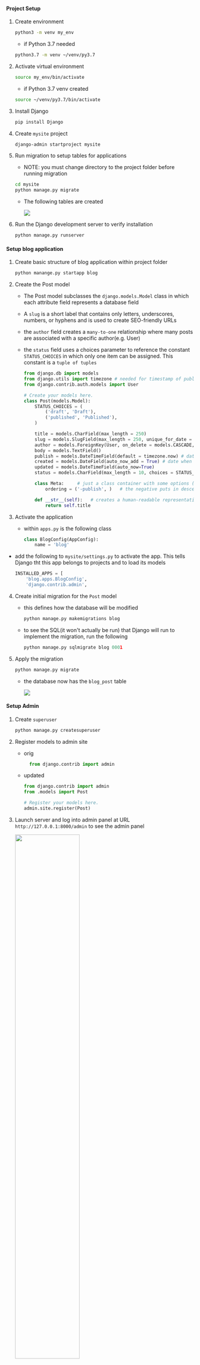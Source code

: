 #### Project Setup

1) Create environment

     ~~~ bash
     python3 -m venv my_env
     ~~~

     - if Python 3.7 needed

     ~~~ bash
     python3.7 -m venv ~/venv/py3.7
     ~~~



2) Activate virtual environment

     ~~~ bash
     source my_env/bin/activate
     ~~~

     - if Python 3.7 venv created

     ~~~ bash
     source ~/venv/py3.7/bin/activate
     ~~~

3) Install Django

    ~~~ bash
    pip install Django
    ~~~


4) Create `mysite` project

    ~~~ bash
    django-admin startproject mysite
    ~~~

5) Run migration to setup tables for applications

    - NOTE: you must change directory to the project folder before running migration

    ~~~ bash
    cd mysite
    python manage.py migrate
    ~~~

    - The following tables are created

        <img src = "First_Migration_.png"/> 

6) Run the Django development server to verify installation

    ~~~ bash
    python manage.py runserver
    ~~~

#### Setup blog application

1) Create basic structure of blog application within project folder

    ~~~ py
    python manange.py startapp blog 
    ~~~

2) Create the Post model
   - The Post model subclasses the `django.models.Model` class in which each attribute field represents a database field
   - A `slug` is a short label that contains only letters, underscores, numbers, or hyphens and is used to create SEO-friendly URLs
   - the `author` field creates a `many-to-one` relationship where many posts are associated with a specific author(e.g. User)
   - the `status` field uses a choices parameter to reference the constant `STATUS_CHOICES` in which only one item can be assigned. This constant is a `tuple of tuples`

        ~~~ py
        from django.db import models
        from django.utils import timezone # needed for timestamp of publish, created, & updated attributes
        from django.contrib.auth.models import User

        # Create your models here.
        class Post(models.Model):
            STATUS_CHOICES = (
                ('draft', 'Draft'),
                ('published', 'Published'),
            )

            title = models.CharField(max_length = 250)
            slug = models.SlugField(max_length = 250, unique_for_date = 'publish')
            author = models.ForeignKey(User, on_delete = models.CASCADE, related_name = 'blog_posts')
            body = models.TextField()
            publish = models.DateTimeField(default = timezone.now) # date with timezone info
            created = models.DateField(auto_now_add = True) # date when post initially created
            updated = models.DateTimeField(auto_now=True)
            status = models.CharField(max_length = 10, choices = STATUS_CHOICES, default = 'draft')

            class Meta:     # just a class container with some options (metadata)
                ordering = ('-publish', )   # the negative puts in descending order from most recently published

            def __str__(self):   # creates a human-readable representation of the object
                return self.title
        ~~~

3) Activate the application

    - within `apps.py` is the following class

        ~~~ py
        class BlogConfig(AppConfig):
            name = 'blog'
        ~~~

- add the following to `mysite/settings.py` to activate the app. This tells Django tht this app belongs to projects and to load its models

    ~~~ py
    INSTALLED_APPS = [
        'blog.apps.BlogConfig',
        'django.contrib.admin',
    ~~~

4) Create initial migration for the `Post` model 

    - this defines how the database will be modified
     
        ~~~ py
        python manage.py makemigrations blog
        ~~~

    - to see the SQL(it won't actually be run) that Django will run to implement the migration, run the following

       ~~~ py
       python manage.py sqlmigrate blog 0001
       ~~~


5) Apply the migration

    ~~~ py
    python manage.py migrate
    ~~~

    - the database now has the `blog_post` table

        <img src = "Post_model_Migration.png"/>


#### Setup Admin

1) Create `superuser`

    ~~~ py
    python manage.py createsuperuser
    ~~~

2) Register models to admin site

    - orig

        ~~~ py
          from django.contrib import admin
        ~~~

    - updated 
        ~~~ py
        from django.contrib import admin
        from .models import Post

        # Register your models here.
        admin.site.register(Post)
        ~~~
    
3) Launch server and log into admin panel at URL `http://127.0.0.1:8000/admin` to see the admin panel

    <img src = "Admin_panel.png" width = "60%"/>

4) Select Add post and note timezone message

    - message varies depending on your actual timezone

        <img src = "Addpost_timezone_message.png" width = "50%"/>

        - this can be resolved by modifying `TIME_ZONE` in `settings.py` to your actual timezone

        - before

            ~~~ py
            TIME_ZONE = 'UTC'
            ~~~

        - after

            ~~~ py
            TIME_ZONE = 'America/Chicago'
            ~~~

    - However, modifying `TIME_ZONE` can cause issues with Daylight Savings Time. It is recommended to use `UTC` time in the database and convert to `local time` for user interactions. <a href = "https://docs.djangoproject.com/en/3.0/topics/i18n/timezone"> see Time zones Django documentation</a>  

#### Customize admin model

1) Add the following model to `admin.py`

    - note the `admin options` 
        
        -  <a href = "https://docs.djangoproject.com/en/3.0/ref/contrib/admin/"> Django admin options </a>

        ~~~ py
        from django.contrib import admin
        from .models import Post

        # Register your models here.
        # admin.site.register(Post)

        # Custom models 
        @admin.register(Post)   # decorator performs same as admin.site.register(Post)
        class PostAdmin(admin.ModelAdmin):
           list_display = ('title', 'slug', 'author', 'publish', 'status')
           list_filter = ('status', 'created', 'publish', 'author')
           search_fields = ('title', 'body')
           prepopulated_fields = {'slug': ('title',)}
           raw_id_fields = ('author',)
           date_hierarchy = 'publish'
           ordering = ('status', 'publish')
        ~~~

#### Create list & detail views

1) Add the following views

    ~~~ py
    from django.shortcuts import render, get_object_or_404
    from .models import Post

    # Create your views here.
    def post_list(request):
        posts = Post.published.all()
        return render(request, 'blog/post/list.html', {'posts': posts})


    def post_detail(request, year, month, day, post):
        post = get_object_or_404(Post, 
            slug = post, 
            status = 'published', 
            publish__year = year,
            publish__month = month,
            publish__day = day)    

        return render(request, 'blog/post/detail.html', {'post': post}) 
    ~~~

2) Add URL patterns for views in the blog app

    - this maps URLs to views
    - the first pattern does not have arguments
    - the second pattern take four arguments
    - angle brackets are used to capture values from a URL as a strings
    - `path converters` are used to capture values. For example, <int:year> looks for a int parameter and returns an integer.  Likewise, <slug:post> matches a slug string
    - <a href = "https://docs.djangoproject.com/en/3.0/topics/http/urls/#path-converters"> Django path converters</a>
    - `name` maps the view
        ~~~ py
        from django.urls import path
        from . import views

        app_name = 'blog'

        urlpatterns = [
            # post views
            path('', views.post_list, name = 'post_list'),
            path('<int:year>/<int:month>/<int:day>/<slug:post>/', views.post_detail, name = 'post_detail'),
            
        ]
        ~~~

3) Update the project `urls.py`

    - add the `include` import

    - add the following to the `urlpatterns` variable

    - the `namespace` blog allow precise reversing of `names URL patterns`

        ~~~ py

        from django.urls import path, include

        urlpatterns = [
            path('admin/', admin.site.urls),
            path('blog/', include('blog.urls', namespace = 'blog')),

        ]

        ~~~

#### Implement Canonical URLs for models

    - Canonical means `preferred` and is a unique URL
    - the `reverse` method allows URLs to be built using their name and also allows passing additional parameters

    - Add the following to `models.py`
    - import `reverse`

        ~~~ py
        from django.urls import reverse
        ~~~

    - create `get_absolute_url` method to link to specific posts

        ~~~ py

        def get_absolute_url(self):
            return reverse("blog:post_detail",   # define args next, kwargs can also be implmented
                             args=[self.publish.year,
                                   self.publish.month,
                                   self.publish.day,
                                   self.slug ])
        
        ~~~

#### Update the models
    - import `reverse`

        ~~~ py
        from django.urls import reverse
        ~~~

    - 

#### Create templates for the views    

1) Set up the following folders and files inside the `blog` app

    <img src = 'template_structure.png'/>

   - use template tags, template variables, and template filters to create templates

2) Create the `base.html` template

    - utilizes `static files`

        ~~~ html
        {% load static %}
        <!DOCTYPE html>
        <html>
            <head>
               <title>{% block title %} {% endblock %} </title>
               <link href = "{% static "css/blog.css"%}" rel = "stylesheet">
            </head>

            <body>

                <div id = "content">
                    {% block content %}

                    {% endblock %}

                </div>

                <div id = "sidebar">
                    <h2> My blog </h2>
                    <p> This is my blog </p>

                </div>

            </body>

        </html>
        ~~~

3) Create the `list.html`template

    - `extends` allows this template to inherit from the `base.html` file
    - Two template filters are applied in the body of the post

        ~~~ html
        {% extends "blog/base.html" %}

        {% block title %} My Blog {% endblock %}

        {% block content %}
            <h1> My Blog! </h1>

            {% for post in posts %}
                <h2>
                    <a href = "{{ post.get_absolute_url }}">
                        {{ post.title }}
                    </a>
                </h2>

                <p class = "date">
                    Published {{ post.publish }} by {{ post.author }}
                </p>

                {{ post.body|truncatewords:30|linebreaks}}

            {% endfor %}

        {%endblock%}
        ~~~

4) Create `detail.html` template

    ~~~ html
    {% extends "blog/base.html" %}

    {% block title %} {{ post.title }} {% endblock %}

    {% block content %}
        <h1> {{post.title}} </h1>
        <p class = "date">
            Published {{post.publish}} by {{post.author}}
        </p>

        {{post.body|linebreaks}}
    {% endblock %} 
    ~~~

#### Add Pagination

1) In `views.py` add the following import

    ~~~ py
    from django.core.paginator import Paginator, EmptyPage, PageNotAnInteger
    ~~~

2) Within `template\blog` create `pagination.html` template

    ~~~ html
    <div class = "pagination">
        <span class = "step-links">
        {% if page.has_previous %}
            <a href = "?page = {{ page.previous_page_number }}">Previous</a>
        {% endif %}

            <span class = "current">
                Page {{page.number}} of {{page.paginator.num_pages}}. 
            </span>

            {% if page.has_next %}
                <a href = "?page={{page.next_page_number }}">Next</a>
            {%endif%}
        </span>
    </div>
    ~~~

3) Within the `list.html` template, add the following to refer to the pagination template

    ~~~ html
    ...
    {% endfor %}

        {% include "pagination.html" with page=posts %}

    {%endblock%}
    ~~~

#### Using Class-based views

- Views are implemented as Python objects instead of functions

1) Add `from django.views.generic import ListView` to `views.py`

2) Create the following class-based view in `views.py`

- The following two lines are analogous and create the queryset

    ~~~ py
        model = Post
        # queryset = Post.published.all()
    ~~~

- Although `object_list` is generically created for the query results, using `context_object_name` makes your code easier to follow

    ~~~ py
    class PostListView(ListView):
        model = Post
        # queryset = Post.published.all()
        context_object_name = 'posts'
        paginate_by = 3
        template_name = 'blog/post/list.html'
    ~~~

3) Modify `blog\urls.py` to use the `PostListView` class

    ~~~ py
    urlpatterns = [
        # post views
        # path('', views.post_list, name = 'post_list'),
        path('', views.PostListView.as_view(), name = 'post_list'),
        ...
    ~~~

4) Update the `list.html` file to receive an obj

    - NOTE: you must not put any spaces within `page=page_obj`

        ~~~ html
            {% endfor %}

            <!--  {% include "pagination.html" with page=posts %} -->
            {% include "pagination.html" with page=page_obj %}
        {%endblock%}

        ~~~

5) Add a link to return to the main blogs page

    ~~~ html
    <a href = '/blog'> return to all blogs </a>
    ~~~

### Adding Forms to blog

1) Create a `forms.py` file inside the blog app

    - this subclassess the base Form class
    - the CharField typicially renders as a HTML `input` element
    - `widget = forms.Textarea` overrides this and renders as an HTML `textarea` element
    - email validation is done on anything with `EmailField()`
    - <a href = 'https://docs.djangoproject.com/en/3.0/ref/forms/fields/'> Django Form Fields documentation </a>

        ~~~ py
        from django import forms

        class EmailPostForm(forms.Form):
           name = forms.CharField(max_length = 25)
           email = forms.EmailField()
           to = forms.EmailField()
           comments = forms.CharField(required = False, widget = forms.Textarea)
        ~~~

2) Create a view for the form

    - add the `EmailPostForm` import to `views.py`

    ~~~ py
    from .forms import EmailPostForm
    ~~~

    - Add the `post_share` view

    - it has both `request` & `post_id` as parameters
    - `get_object_or_404` verifies that post has `published status`
    - the same view is used for initial blank forms as well as forms with submitted data
    - a `GET` request indicates an empty form has to be displayed
    - a `POST` request indicates that valid form data has been submitted for the form to process
    - `request.method = POST` distinguishes between these two scenarios

#### Sending emails with Django

1) Django will write emails to the console if this is added to `settings.py`

    ~~~ py
    EMAIL_BACKEND = 'django.core.mail.backends.console.EmailBackend'
    ~~~

2) To use the SMTP server for `gmail`, add the following with a valid `gmail` account
   
    - IMPORTANT !! You can hide this info from tracking this sensitive info in github by going into the directory and issuing the following command to halt tracking changes on settings.py
    - TLS is a cryptographic protocol that provides end-to-end security of data sent between applications over the Internet.
    - 
        ~~~ bash
        git update-index --assume-unchanged settings.py
        ~~~

        NOTE - This will restore tracking changes !
        ~~~ bash
        git update-index --no-assume-unchanged settings.py
        ~~~

        ~~~ py
        EMAIL_HOST = 'smtp.gmail.com'
        EMAIL_HOST_USER = 'valid_gmail_account@gmail.com'
        EMAIL_HOST_PASSWORD = 'password for the account'
        EMAIL_PORT = 587
        EMAIL_USE_TLS = True
        ~~~

3) Modify `views.py`

    - import send_mail

        ~~~ py
        from django.core.mail import send_mail
        ~~~

    - modify `post_share` in `views.py`
        - A URI (Uniform Resource Identifier) is a string that refers to a resource such as a URL
        - get_absolute_url() method to tell Django how to calculate the canonical URL for an object. To callers, this method should appear to return a string that can be used to refer to the object over HTTP.
        - an example of cd is `cd is {'name': 'ME', 'email': 'sktestdjango@gmail.com', 'to': 'sktestdjango@gmail.com', 'comments': 'Some comment'}`

            ~~~ py
            def post_share(request, post_id):
                # Retrieve post by ID
                post = get_object_or_404(Post, id = post_id, status = "published")
                sent = False

                if request.method == 'POST':
                    # form was submitted with data
                    form = EmailPostForm(request.POST)
                    if form.is_valid():
                        # Form fields passed validation
                        cd = form.cleaned_data 
                        # ... send email
                        post_url = request.build_absolute_uri(post.get_absolute_url())
                        subject = f"{cd['name']} recommends you read " f"{post.title}"
                        message = f"Read {post.title} at {post_url} \n\n" f"{cd['name']}\'s comments: {cd['comments']}"
                        send_mail(subject, message, 'sktestdjango@gmail.com', [cd['to']])
                        sent = True

                else:  # show blank form
                    form = EmailPostForm()

                context = {'post': post, 'form': form, 'sent': sent}

                return render(request, 'blog/post/share.html', context)  
            ~~~

4) Add the path in `/blogs/urls.py`    

    ~~~ py
    urlpatterns = [
        # post views
        # path('', views.post_list, name = 'post_list'),
        path('', views.PostListView.as_view(), name = 'post_list'),
        path('<int:year>/<int:month>/<int:day>/<slug:post>/', views.post_detail, name = 'post_detail'),
        path('<int:post_id>/share/', views.post_share, name = 'post_share'),
    ]
    ~~~

5) Create the `share` template inside `blog/post`

    ~~~ html
    {% extends "blog/base.html" %}

    {% block title %} Share a post {% endblock %}

    {% block content %}
        {% if sent %}
            <h1> E-mail successfully sent </h1>
            <p> 
                "{{ post.title}}" was successfully sent to {{ form.cleaned_data.to}}.
            </p>
        {% else %}
            <h1> Share "{{ post.title }}" by e-mail </h1>
            <form method = "post">
            <!-- Example data that is looped in
            cd is {'name': 'ME', 'email': 'sktestdjango@gmail.com', 'to': 'sktestdjango@gmail.com', 'comments': 'DEBUG test AGAIN'}  -->    
                
                {% for field in form%}
                    <div>
                        {{ field.errors }}
                        {{ field.label_tag }} {{ field }}
                    </div>
                {% endfor %}
                {% csrf_token %}
                <input type = "submit" value = "Send e-mail">
            </form>
        {% endif %}    

    {% endblock %}

    ~~~

#### Comment functionality

1) Add a model for storing comments

    - The `ForeignKey` associates one `Post` to many `Commments`
    - this is a `one-to-many` relationship
    - the `related_name` attribute allows retrieval  all of a post's comments using `post.comments.all()`
    - If `related_name` was not defined, Django would use `comment_set` instead
    - Generally, `related_name` is the name to use for the relation from the related object back to this one
    - the `active` attribute allows for comments to be turned off(e.g. hidden)

        ~~~ py
        class Comment(models.Model):
            post = models.ForeignKey(Post, on_delete=models.CASCADE, related_name='comments')
            name = models.CharField(max_length=80)
            email = models.EmailField()
            body = models.TextField()
            created = models.DateTimeField(auto_now_add = True)
            updated = models.DateTimeField(auto_now=True)
            active = models.BooleanField(default = True)

            class Meta:  # just a class container with some options (metadata)
               ordering: ('created',)

            def __str__(self):
               return f'Comment by {self.name} on {self.post}' 
        ~~~

2) Create a new migration in terminal of the virtual environment

    ~~~ bash
    python manage.py makemigrations blog
    ~~~

3) Run the migration

    ~~~ bash
    python manage.py migrate
    ~~~

4) Register model with the admin interface in `admin.py`

    - include the `Comment` import

    - add the custom Model

        ~~~ py
        @admin.register(Comment)
        class CommentAdmin(admin.ModelAdmin):
           list_display = ('name', 'email', 'post', 'created', 'active' )
           list_filter = ('active', 'created', 'updated')
           search_fields = ('name', 'email', 'body')
        ~~~

5) Modify `forms.py` to allow dynamically built forms from `Comment` model

    - include the `Comment` import

    - add the following class

        ~~~ py
        class CommentForm(forms.ModelForm):
            class Meta:
                model = Comment
                fields = ('name', 'email', 'body')
        ~~~

6) Modify the `post_detail` view    

    - import the `Comment` model and `CommentForm`

        ~~~ py
        from .models import Post, Comment
        from .forms import EmailPostForm, CommentForm
        ~~~

        ~~~ py
        def post_detail(request, year, month, day, post):
            post = get_object_or_404(Post, 
                                   slug = post, 
                                   status = 'published', 
                                   publish__year = year,
                                   publish__month = month,
                                   publish__day = day)    



            # list of active comments for this post
            comments = post.comments.filter(active = True)

            new_comment = None

            if request.method == 'POST':
                # A comment was posted
                comment_form = CommentForm( data=request.POST )

                if comment_form.is_valid():
                    # create comment obj but do not save to database yet
                    new_comment = comment_form.save(commit = False)
                    # Assign current post to comment
                    new_comment.post = post
                    # Save the comment to the database
                    new_comment.save()

            else:  # provide blank comment form
                comment_form = CommentForm()


            context = {'post': post, 'comments': comments, 
                      'new_comment': new_comment, 'comment_form': comment_form }

            return render(request, 'blog/post/detail.html', context) 
        ~~~

7) Add comments to `post_detail` template content block

    ~~~ py
        {% with comments.count as total_comments %}
            <h2>
                {{ total_comments }} comment {{ total_comments|pluralize }}
            </h2>
        {% endwith %}  

        {% for comment in comments %}
                <div class = "comment">
                    <p clss = "info">
                        Comment {{ forloop.counter }} by {{ comment.name }}
                    </p>
                    {{ comment.body|linebreaks }}
                </div>
            {% empty %}
                <p> There are no comments yet </p>    
            {% endfor %}
        {% if new_comment %}
            <h2> Your comment has been added </h2>
        {% else %}
            <h2> Add a new comment </h2>
            <form method = 'post'>
                {{ comment_form.as_p }}
                {% csrf_token %}
                <p>
                    <input type = "submit" value = "Add Comment">
                </p>
            </form>


        {% endif %}
    ~~~
   
8) Move `return to all blogs` link to below `Share this post link`

    ~~~ html
        <p>
            <a href = "{% url "blog:post_share" post.id %}"> Share this post <a/>
        </p>

        <p>
            <a href = '/blog'> return to all blogs </a>
        </p>

    ~~~

#### Add tagging functionality

1) Utilize the 3rd party app `django-taggit`

    - from virtual environment in terminal run

        ~~~ bash
        pip install django_taggit
        ~~~

 2) Add the app to `INSTALLED_APPS` in `settings.py`

    ~~~ py
    ...
    INSTALLED_APPS = [
        'blog.apps.BlogConfig',
        'taggit',
        'django.contrib.admin',
    ...
    ~~~

 3) Add `taggit` to `models.py`

    - import taggit

        ~~~ py
        from taggit.managers import TaggableManager
        ~~~

    - append to the `Post` model
    - the `tags` manager allows adding, retreiving, &  removal of tags from `Post` objects
        ~~~ py
        tags = TaggableManager()
        ~~~

4) Create a migration for the changes to `model.py`

    ~~~ py
    python manage.py makemigrations blog
    ~~~ 

5) Run migration

    ~~~ py
    python manage.py migrate
    ~~~

6) Modify the `list` template to display tags

    - the `join` template filter
    - <a href = "https://docs.djangoproject.com/en/3.0/ref/templates/builtins/#filter"> Django template filters </a>

        ~~~ py
            ...
            {{ post.title }}

            <p class = 'tags'> Tags: {{ post.tags.all|join:", " }}</p>
            ...
    ~~~

7) Modify `views.py` to allow listing of posts with a specific tag

    - import `Tag` model

        ~~~ py
            from taggit.models import Tag
        ~~~

    - modify `post_list` view to filter posts by tag

        ~~~ py
            def post_list(request, tag_slug = None):
                object_list = Post.published.all()
                
                tag = None

                if tag_slug:
                    tag = get_object_or_404(Tag, slug = tag_slug)
                    object_list = object_list.filter(tags__in = [tag])
        ~~~

    - include `tags` in the `context`

        ~~~ py
            context = {'page': page, 'posts': posts, 'tag': tag}
        ~~~

 8) Modify `urls.py`

- `name` allows calling the same view with and without parameters

    ~~~ py
        urlpatterns = [
            # post views
            path('', views.post_list, name = 'post_list'),
            # path('', views.PostListView.as_view(), name = 'post_list'),
            path('tag/<slug:tag_slug>/', views.post_list, name = 'post_list_by_tag'),
            path('<int:year>/<int:month>/<int:day>/<slug:post>/', views.post_detail, name = 'post_detail'),
            path('<int:post_id>/share/', views.post_share, name = 'post_share'),
        ]
    ~~~

9) Modify the `list` template

    - before
        ~~~ html
            {% extends "blog/base.html" %}

            {% block title %} My Blog {% endblock %}

            {% block content %}
                <h1> My Blog! </h1>

                {% for post in posts %}
                    <h2>
                        <a href = "{{ post.get_absolute_url }}">
                            {{ post.title }}
                        </a>
                    </h2>

                    <p class = "date">
                        Published {{ post.publish }} by {{ post.author }}
                    </p>

                    {{ post.body|truncatewords:30|linebreaks}}

                {% endfor %}

                <!--  {% include "pagination.html" with page=posts %} -->
                {% include "pagination.html" with page=page_obj %}
            {%endblock%}
        ~~~

    - after

        ~~~ html
            {% extends "blog/base.html" %}

            {% block title %} My Blog {% endblock %}

            {% block content %}
                <h1> My Blog! </h1>

                {% if tag %}
                    <h2> posts tagged with "{{ tag.name }}" </h2>
                {% endif %}

                {% for post in posts %}
                    <h2>
                        <a href = "{{ post.get_absolute_url }}">
                            {{ post.title }}
                        </a>
                    </h2>

                    <p class = "tags">
                        Tags:
                        {% for tag in post.tags.all %}
                            <a href = "{% url "blog:post_list_by_tag" tag.slug %}">
                                {{ tag.name }}
                            </a>
                            {% if not forloop.last %}, {% endif %}
                        {% endfor %}
                    </p>
                    <p class = "date">
                        Published {{ post.publish }} by {{ post.author }}
                    </p>

                    {{ post.body|truncatewords:30|linebreaks}}

                {% endfor %}    

                {% include "pagination.html" with page=posts %}
                <!-- {% include "pagination.html" with page=page_obj %} -->
            {%endblock%}
        ~~~

#### Retrieve similar posts

1) Modify `views.py` 

    - add `Count` import

        ~~~ py
        from django.db.models import Count
        ~~~

    - add the following to the bottom of the `post_detail` function
    - the last four aggregated posts are sliced using the calculated field `-same_tags`

        ~~~ py
            post_tags_ids = post.tags.values_list('id', flat = True)
            similar_posts = Post.published.filter(tags__in=post_tags_ids).exclude(id=post.id)
            similar_posts = similar_posts.annotate(same_tags=Count('tags')).order_by('-same_tags', '-publish')[:4]

            context = {'post': post, 'comments': comments, 
                    'new_comment': new_comment, 'comment_form': comment_form,
                    'similar_posts': similar_posts }

            return render(request, 'blog/post/detail.html', context)  
        ~~~

2) Modify the `detail` template to show posts that are similar

    ~~~ py
        ...
        {{post.body|linebreaks}}

            <p>
                <a href = "{% url "blog:post_share" post.id %}"> Share this post </a>
            </p>

            <h2> Similar Posts </h2>
            {% for post in similar_posts %}
                <p>
                    <a href = "{{ post.get_absolute_url }}"> {{post.title}} </a>
                </p>
            {% empty %}
                There are no similar posts yet
            {% endfor %}

            <p>
                <a href = '/blog'> return to all blogs </a>
            </p>
        ...
    ~~~

#### Using custom template tags

<a href = "https://docs.djangoproject.com/en/3.0/howto/custom-template-tags/"> Django Cusomter template tags documentation </a>

1) Create a `templatetags` directory inside the `blog` app

2) Add the following two files to the `templatetags` directory

   - `__init__.py`

   - `blog_tags.py`

3) Add the following to the `blog_tags` file


- `Django` uses the `simple_tag` decorator to use the function name as the tag name. To create a custom name, append `(name='CustomName')` to `.simple_tag`
- the `register` variable is an instance of `template.Library()` and it regsiters the custom tags and filters

    ~~~ py
    from django import template
    from ..models import Post

    register = template.Library()

    @register.simple_tag
    def total_posts():
        return Post.published.count

    ~~~

4) Update `base.html` to utilize `blog_tags`

    ~~~ html
    {% load blog_tags %}
    {% load static %}
    <!DOCTYPE html>
    <html>
        <head>
            <title>{% block title %} {% endblock %} </title>
            <link href = "{% static "css/blog.css"%}" rel = "stylesheet">
        </head>

        <body>

            <div id = "content">
                {% block content %}

                {% endblock %}
            </div>

            <div id = "sidebar">
                <h2> My blog </h2>
                <p> This is my blog, I've wriiten {% total_posts %} so far </p>
            </div>

        </body>

    </html>
    ~~~

   - The `blog` page will now show the `total_posts` custom tag

    <img src = "total_posts_custom_tag.png" width = "50%"/>

5) Add the following to `blog_tags.py`

     - show current_time is just used to demonstrate anther way to use a simple_tag that is named `time_now`

     ~~~ py
     import datetime

     register = template.Library()

     format_string = "%b %x %X %Z %p"

     @register.simple_tag
     def total_posts():
     return Post.published.count()

     @register.simple_tag(name = 'time_now')
     def show_current_time():
          return datetime.datetime.now().strftime(format_string)
     ~~~

     - the inclusion tag allows rendering of context variables into a template
     - the `blog/post/latest_posts.html` template renders the `latest_posts` context variable
     - this function returns a `dictionary`

     ~~~ py
     @register.inclusion_tag('blog/post/latest_posts.html')
     def show_latest_posts(count=5):
     latest_posts = Post.published.order_by('-publish')[:count]
     return {'latest_posts': latest_posts}
     ~~~

6) Create the `blog/post/latest_posts.html` template

     - the URL & title of each item in the `latest_posts` dictionary is rendered in the template

     ~~~ html
     <ul>
          {% for post in latest_posts %}
               <li>
                    <a href = "{{ post.get_absolute.url }}"> {{ post.title }} </a>
               </li>
          {% endfor%}
     </ul>
     ~~~

7) Modify `base.html` to render the `context variable`

     - 

     ~~~ html
          <div id = "sidebar">
               <h2> My blog </h2>
               <p> This is my blog, I've wriiten {% total_posts %} so far </p>
          
               <h3> Latest posts </h3>
               {% show_latest_posts 3 %}
               <h4> Current time </h4>
               {% time_now %}          
          </div>
     ~~~


8) Add a `simple tag` that returns a reusable value in `django_blog_postgres`

     - a `QuerySet` using the `annotate` function will aggregate the total number of post comments
     - the `Count` function will store the total number in the `total_comments` variable
     - the `-` sign puts the results in descending order
     - the `count` variable is optional and limits the total objects returned to 5


     - make sure that `Count` is imported

     ~~~ py
     from django.db.models import Count
     ~~~

     ~~~ py
     @register.simple_tag
     def get_most_commented_posts(count = 5):
          return Post.published.annotate(total_comments = Count('comments')).order_by('-total_comments')[:count]   
     ~~~

9) Update the `base.html` template

     - the variable returned is stored in a new variabled called `most_commented_posts`

     ~~~ html
          <div id = "sidebar">
               <h2> My blog </h2>
               <p> This is my blog, I've wriiten {% total_posts %} so far </p>
          
               <h3> Latest posts </h3>
               {% show_latest_posts 3 %}
               <h4> Current time </h4>
               {% time %}
               <h3> Most commented posts </h3>
               {% get_most_commented_posts as most_commented_posts %}
               <ul>
                    {% for post in most_commented_posts %}
                         <li>
                              <a href = "{{post.get_absolute_url}}"> {{post.title}} </a>
                         </li>
                    {% endfor %}     
               </ul>
          </div>
     ~~~

     - the sidebar will now show all of the custom template tags

     <img src = "side_bar_with_several_custom_template_tags.png" width = "50%"/>

#### Custom template filters

1) `Markdown` syntax can be converted to HTML in templates after installing the Python markdown module
   
     - Special Python functions that accept 1 or 2 parameters and an optional argument
     - Value returned can be sent into a another filter

     <a href = "https://python-markdown.github.io/" > Python Markdown </a>

     <a href = "https://docs.djangoproject.com/en/3.0/ref/templates/builtins/#built-in-filter-reference"> Django filter reference </a>

     <a href = "https://docs.djangoproject.com/en/3.0/howto/custom-template-tags/#writing-custom-template-filters"> Django custom template filter reference </a>


     - install `markdown` within the `virtual environment`

     ~~~ bash
     pip install markdown
     ~~~

2) Create a custom filter to use Markdown in blog posts and then convert to HTML in templates in `blog_tags.py`

     - by default, `Django` will escape HTML code to prevent malicious HTML output
     - using the `mark_safe` function will allow Djngo to output the HTML
     - the function is named to prevent conflicts

     - import the following

     ~~~ py
     from django.utils.safestring import mark_safe
     import markdown
     ~~~


     ~~~ py
     @register.filter(name = "markdown")
     def markdown_format(text):
          return mark_safe(markdown.markdown(text))
     ~~~

 3) Add the following to load template tags in `list.html` & `detail.html` below the `extends tag`

     ~~~ html
     {% load blog_tags %}
     ~~~

4) In `details.html` 

     replace `{{post.body|linebreaks}}`

     with `{{post.body|markdown}}`

5) In `list.html` 
   
     replace `{{ post.body|truncatewords:30|linebreaks}}`
     
     with ` {{ post.body|markdown|truncatewords_html:30 }}`

6) Open the URL to `http://127.0.0.1:8000/admin/blog/post/add/` and the following to the body section

     ~~~ text
     This is a post formatted with markdown
     --------------------------------------

     *this is emphasized*  **this is more emphasized**

     Here is a new list:
     * one
     * two
     * three
     ~~~

     - the following should will be rendered on the blog site

     <img src = "markdown_post.png" width = "50%"/>

#### Creating a sitemap

1) Add the following to `settings.py` and define a `site ID`

     - `Django` includes a `sitemap framework` that provides search engines
          - pages of your website
          - relevance
          - update frequency
     - it also associates objects to specific websites running within the project
     - using the `sitemap framework` requires activation of the sites and the sitmap applications

     ~~~ py
     # Application definition

     SITE_ID = 1

     INSTALLED_APPS = [
     'blog.apps.BlogConfig',
     'taggit',
     'django.contrib.admin',
     'django.contrib.auth',
     'django.contrib.contenttypes',
     'django.contrib.sessions',
     'django.contrib.messages',
     'django.contrib.staticfiles',
     'django.contrib.sites',
     'django.contrib.sitemaps',

     ]
     ~~~

2) Create tables for the `Django` site application by runnning a migration in the terminal of the virtual environment

     ~~~bash 
     python manage.py migrate
     ~~~


     - the following is expected in the terminal

     ~~~ bash
     Operations to perform:
     Apply all migrations: admin, auth, blog, contenttypes, sessions, sites, taggit
     Running migrations:
     Applying sites.0001_initial... OK
     Applying sites.0002_alter_domain_unique... OK
     ~~~


3) Create the `sitemps.py` file inside the `blog` folder

     - a `sitemap` is an `XML` file that provides info to `search engines`
     - the custom sitemap inherits from the `Sitemap` class
     - `relevance` is determined from the `priority` attribute
     - `update frequency` is determined from the `changefreq` attribute
     - `items` returns a `QuerySet` of objects used in the sitemap
     - `absolute_URL` determines the `URL` of each post
     - `location` can be used to find the `URL` of each object
     - `lastmod` provides the most recent update timestamp
     - NOTE: `changefreq` & `priority` can be used as `attributes` OR `methods`
     - <a href = "https://docs.djangoproject.com/en/3.0/ref/contrib/sitemaps/"> Django SiteMap framework </a>


     ~~~ py
     from django.contrib.sitemaps import Sitemap
     from .models import Post

     class PostSitemap(Sitemap):
          changefreq = 'weekly'
          priority = '0.9'    # max is 1

          # Django will call the get_abolsute_url method created in Post model
          #    def get_absolute_url(self):
          def items(self):
               return Post.published.all()


          # should return a datetime obj
          # defined in Post model as
          #    updated = models.DateTimeField(auto_now=True)
          def lastmod(self, obj):
               return obj.updated 
     ~~~


4) Add `sitemap URL` to the project's `urls.py` file

     - the following imports are required

     ~~~ py
     from django.contrib.sitemaps.views import sitemap
     from blog.sitemaps import PostSitemap
     ~~~

     - NOTE: changes to a sitemap can `ping` Google 
     - <a href = "https://docs.djangoproject.com/en/3.0/ref/contrib/sitemaps/#django.contrib.sitemaps.ping_google"> Ping Google </a>

     ~~~ py
     # a custom sitemaps dictionary can be created and passed to the sitemap view
     sitemaps = {
          'posts': PostSitemap,
     }


     urlpatterns = [
          path('admin/', admin.site.urls),
          path('blog/', include('blog.urls', namespace = 'blog')),
          path('sitemap.xml', sitemap, {'sitemaps': sitemaps}, name = 'django.contrib.sitemaps.views.sitemap')
     ]
     ~~~

5) Open `http://127.0.0.1:8000/sitemap.xml`  in the browser to view the XML output of `sitemap.xml`

     - each `url` tag is creaated using info returned from the `get_absolute_url` method in the `Post` model
     - the site is defined as `example.com` as defined in the `Site` obj in the database

     ~~~ xml
     <urlset xmlns="http://www.sitemaps.org/schemas/sitemap/0.9">
          <url>
               <loc>http://example.com/blog/2020/7/22/markdown-post/</loc>
               <lastmod>2020-07-22</lastmod>
               <changefreq>weekly</changefreq>
               <priority>0.9</priority>
          </url>
          <url>
               <loc>http://example.com/blog/2020/5/22/new-published-post/</loc>
               <lastmod>2020-05-22</lastmod>
               <changefreq>weekly</changefreq>
               <priority>0.9</priority>
          </url>
          <url>
               <loc>http://example.com/blog/2020/5/22/miles-davis-favorite-songs/</loc>
               <lastmod>2020-05-27</lastmod>
               <changefreq>weekly</changefreq>
               <priority>0.9</priority>
          </url>
          <url>
               <loc>http://example.com/blog/2020/5/22/notes-duke-ellington/</loc>
               <lastmod>2020-05-27</lastmod>
               <changefreq>weekly</changefreq>
               <priority>0.9</priority>
          </url>
               <url>
               <loc>http://example.com/blog/2020/5/20/another-post/</loc>
               <lastmod>2020-05-20</lastmod>
               <changefreq>weekly</changefreq>
               <priority>0.9</priority>
          </url>
               <url>
               <loc>http://example.com/blog/2020/5/20/Who-was-Django-Reinhardt/</loc>
               <lastmod>2020-05-27</lastmod>
               <changefreq>weekly</changefreq>
               <priority>0.9</priority>
          </url>
     </urlset>
     ~~~

6) Open `http://127.0.0.1:8000/admin/sites/site/` to see the admin view of the site's framework

     <img src = "admin_sitemap.png" width = "50%"/>

7) Change the `Domain name` to `localhost:8000` and note that the url location is now updated

     ~~~ xml
     <urlset xmlns="http://www.sitemaps.org/schemas/sitemap/0.9">
          <url>
               <loc>http://localhost:8000/blog/2020/7/22/markdown-post/</loc>
               <lastmod>2020-07-22</lastmod>
               <changefreq>weekly</changefreq>
               <priority>0.9</priority>
          </url>
          <url>
               <loc>http://localhost:8000/blog/2020/5/22/new-published-post/</loc>
               <lastmod>2020-05-22</lastmod>
               <changefreq>weekly</changefreq>
               <priority>0.9</priority>
          </url>
          <url>
               <loc>http://localhost:8000/blog/2020/5/22/miles-davis-favorite-songs/</loc>
               <lastmod>2020-05-27</lastmod>
               <changefreq>weekly</changefreq>
               <priority>0.9</priority>
          </url>
          <url>
               <loc>http://localhost:8000/blog/2020/5/22/notes-duke-ellington/</loc>
               <lastmod>2020-05-27</lastmod>
               <changefreq>weekly</changefreq>
               <priority>0.9</priority>
          </url>
          <url>
               <loc>http://localhost:8000/blog/2020/5/20/another-post/</loc>
               <lastmod>2020-05-20</lastmod>
               <changefreq>weekly</changefreq>
               <priority>0.9</priority>
          </url>
          <url>
               <loc>http://localhost:8000/blog/2020/5/20/Who-was-Django-Reinhardt/</loc>
               <lastmod>2020-05-27</lastmod>
               <changefreq>weekly</changefreq>
               <priority>0.9</priority>
          </url>
     </urlset>
     ~~~

#### Creating feeds

1) Create `feeds.py` inside the `blog` app folder

     - `Django` can be  configured to create `RSS` or `Atom` feeds for updated content
     - the feeds are usually generated in `XML` format by a `feed aggregator`
     - <a href = "https://docs.djangoproject.com/en/3.0/ref/contrib/syndication/"> Django Syndication Feed framework </a>
     - the `reverse()` method allows for URLs to be created from their `name` and other optional params
     - `items()` retrieves objects to be used in the feed

     ~~~ py
     from django.contrib.syndication.views import Feed
     from django.template.defaultfilters import truncatewords
     from django.urls import reverse_lazy
     from .models import Post

     class LatestPostsFeed(Feed):
          title = 'My Blog'
          link = reverse_lazy('blog:post_list')
          description = 'New posts of my own'

          def items(self):
               return Post.published.all()[:5]

          def item_title(self, item):
               return item.title  

          def item_description(self, item):
               return truncatewords(item.body, 30)   
     ~~~

2) Modify the `blog` app's `urls.py` file

     - include the import

     ~~~ py
     from .feeds import LatestPostsFeed
     ~~~

     - add the feed route to `urlpatterns`

     ~~~ py
     urlpatterns = [
     # post views
     path('', views.post_list, name = 'post_list'),
     # path('', views.PostListView.as_view(), name = 'post_list'),
     path('tag/<slug:tag_slug>/', views.post_list, name = 'post_list_by_tag'),
     path('<int:year>/<int:month>/<int:day>/<slug:post>/', views.post_detail, name = 'post_detail'),
     path('<int:post_id>/share/', views.post_share, name = 'post_share'),
     path('feed/', LatestPostsFeed(), name = 'post_feed'),
     ]
     ~~~

3) Navigate to `http://127.0.0.1:8000/blog/feed/` to view the RSS feed

     ~~~ RSS
     <?xml version="1.0" encoding="utf-8"?>
     <rss version="2.0" xmlns:atom="http://www.w3.org/2005/Atom">
          <channel>
               <title>My Blog</title>
               <link>http://localhost:8000/blog/</link>
               <description>New posts of my own</description>
               <atom:link href="http://localhost:8000/blog/feed/" rel="self"></atom:link>
               <language>en-us</language>
               <lastBuildDate>Thu, 23 Jul 2020 02:13:27 +0000</lastBuildDate>
               <item>
                    <title>Markdown post</title>
                    <link>http://localhost:8000/blog/2020/7/22/markdown-post/</link>
                    <description>This is a post formatted with markdown -------------------------------------- *this is emphasized* **this is more emphasized** Here is a new list: * one * two * three</description>
                    <guid>http://localhost:8000/blog/2020/7/22/markdown-post/</guid>
               </item>
               <item
                    ><title>The new published post</title>
                    <link>http://localhost:8000/blog/2020/5/22/new-published-post/</link>
                    <description>Something in the new published post</description>
                    <guid>http://localhost:8000/blog/2020/5/22/new-published-post/</guid>
               </item>
               <item>
                    <title>Miles Davis favorite songs</title>
                    <link>http://localhost:8000/blog/2020/5/22/miles-davis-favorite-songs/</link>
                    <description>Miles Davis III was an American jazz pianist, bandleader, and composer</description>
                    <guid>http://localhost:8000/blog/2020/5/22/miles-davis-favorite-songs/</guid>
               </item>
               <item>
                    <title>Notes on Duke Ellington</title>
                    <link>http://localhost:8000/blog/2020/5/22/notes-duke-ellington/</link>
                    <description>Edward "Kennedy" Ellington was an American composer, pianist, and leader of a jazz orchestra</description>
                    <guid>http://localhost:8000/blog/2020/5/22/notes-duke-ellington/</guid>
               </item>
               <item>
                    <title>Another-post</title>
                    <link>http://localhost:8000/blog/2020/5/20/another-post/</link>
                    <description>Post body.</description>
                    <guid>http://localhost:8000/blog/2020/5/20/another-post/</guid>
               </item>
          </channel>
     </rss>
     ~~~

4) Add a `feed subscription` to the `sidebar` in `base.html`

     ~~~ html
          <ul>
               {% for post in most_commented_posts %}
                    <li>
                         <a href = "{{post.get_absolute_url}}"> {{post.title}} </a>
                    </li>
               {% endfor %}     
          </ul>
          <p>
               <a href = "{% url 'blog:post_feed' %}"> Subscribe to the RSS feed </a>
          </p>
     ~~~

     <img src = "RSS_feed.png" width = "50%"/>

     - the link shows the `RSS feed` as shown above

#### Adding full-text search

1) Install `PostgreSQL`
   
     - The `PostgreSQL` database allows for much more complex search queries than the native `SQLite`

     - <a href = "https://www.postgresql.org/docs/12/textsearch.html"> PostgreSQL full-text search </a>

     - the `psycopg2 PostgreSQL adapter` must be also installed
     - The binary package is a practical choice for development and testing but in production it is advised to use the package built from sources.

     ~~~ bash
     pip install psycopg2-binary
     ~~~

2) Create a user and enter a password 

     ~~~ bash
     createuser -dP blog
     ~~~

3) Create the `blog` database

     ~~~ bash
     createdb -E utf8 -U blog blog
     ~~~

4) Update the `DATABASES` section of `settings.py`

     ~~~ py
     DATABASES = {
          'default': {
               'ENGINE': 'django.db.backends.postgresql',
               'NAME': 'blog',
               'USER': 'blog',
               'PASSWORD': 'blog',

          }
     }
     ~~~

5) Run a migration. Note that the database will be empty

     ~~~ bash
     python manage.py migrate
     ~~~

6) Create a superuser

     ~~~ bash
     python manage.py createsuperuser
     ~~~

7) Add several posts with tags, etc. to start experimenting with searching with `Postgres`

##### Simple searches

1) Add to `INSTALLED_APPS` in `settings.py`

     ~~~ py
     INSTALLED_APPS = [
          'django.contrib.postres',
          'django.contrib.sites',
          'django.contrib.sitemaps',
     ~~~

2) Test some simple looks ups using `QuerySet`

     ~~~ bash
     python manage.py shell
     ~~~

     - the following will search `body` text for the word `postgres`

     ~~~ bash
     from blog.models import Post
     Post.objects.filter(body__search='searched')
     ~~~

     - to search in multiple fields, use the `SearchVector` object
     - both the `title` and `body` text will be searched

     ~~~ bash
     from django.contrib.postgres.search import SearchVector
     from blog.models import Post

     Post.objects.annotate(
     search=SearchVector('title', 'body'),
     ).filter(search='post')
     ~~~ 